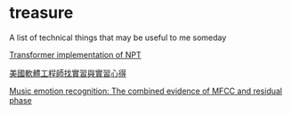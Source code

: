 # treasure
A list of technical things that may be useful to me someday
 
[Transformer implementation of NPT](https://leemeng.tw/neural-machine-translation-with-transformer-and-tensorflow2.html)

[美國軟體工程師找實習與實習心得](https://chipaohong.medium.com/%E7%BE%8E%E5%9C%8B%E8%BB%9F%E9%AB%94%E5%B7%A5%E7%A8%8B%E5%B8%AB%E6%89%BE%E5%AF%A6%E7%BF%92%E8%88%87%E5%AF%A6%E7%BF%92%E5%BF%83%E5%BE%97-418c9eba4ade)

[Music emotion recognition: The combined evidence of MFCC and residual phase](https://www.sciencedirect.com/science/article/pii/S1110866515000419)
